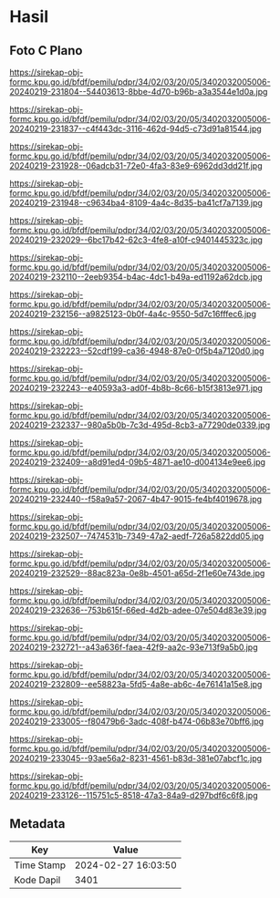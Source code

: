 # Hasil

## Foto C Plano

https://sirekap-obj-formc.kpu.go.id/bfdf/pemilu/pdpr/34/02/03/20/05/3402032005006-20240219-231804--54403613-8bbe-4d70-b96b-a3a3544e1d0a.jpg

https://sirekap-obj-formc.kpu.go.id/bfdf/pemilu/pdpr/34/02/03/20/05/3402032005006-20240219-231837--c4f443dc-3116-462d-94d5-c73d91a81544.jpg

https://sirekap-obj-formc.kpu.go.id/bfdf/pemilu/pdpr/34/02/03/20/05/3402032005006-20240219-231928--06adcb31-72e0-4fa3-83e9-6962dd3dd21f.jpg

https://sirekap-obj-formc.kpu.go.id/bfdf/pemilu/pdpr/34/02/03/20/05/3402032005006-20240219-231948--c9634ba4-8109-4a4c-8d35-ba41cf7a7139.jpg

https://sirekap-obj-formc.kpu.go.id/bfdf/pemilu/pdpr/34/02/03/20/05/3402032005006-20240219-232029--6bc17b42-62c3-4fe8-a10f-c9401445323c.jpg

https://sirekap-obj-formc.kpu.go.id/bfdf/pemilu/pdpr/34/02/03/20/05/3402032005006-20240219-232110--2eeb9354-b4ac-4dc1-b49a-ed1192a62dcb.jpg

https://sirekap-obj-formc.kpu.go.id/bfdf/pemilu/pdpr/34/02/03/20/05/3402032005006-20240219-232156--a9825123-0b0f-4a4c-9550-5d7c16fffec6.jpg

https://sirekap-obj-formc.kpu.go.id/bfdf/pemilu/pdpr/34/02/03/20/05/3402032005006-20240219-232223--52cdf199-ca36-4948-87e0-0f5b4a7120d0.jpg

https://sirekap-obj-formc.kpu.go.id/bfdf/pemilu/pdpr/34/02/03/20/05/3402032005006-20240219-232243--e40593a3-ad0f-4b8b-8c66-b15f3813e971.jpg

https://sirekap-obj-formc.kpu.go.id/bfdf/pemilu/pdpr/34/02/03/20/05/3402032005006-20240219-232337--980a5b0b-7c3d-495d-8cb3-a77290de0339.jpg

https://sirekap-obj-formc.kpu.go.id/bfdf/pemilu/pdpr/34/02/03/20/05/3402032005006-20240219-232409--a8d91ed4-09b5-4871-ae10-d004134e9ee6.jpg

https://sirekap-obj-formc.kpu.go.id/bfdf/pemilu/pdpr/34/02/03/20/05/3402032005006-20240219-232440--f58a9a57-2067-4b47-9015-fe4bf4019678.jpg

https://sirekap-obj-formc.kpu.go.id/bfdf/pemilu/pdpr/34/02/03/20/05/3402032005006-20240219-232507--7474531b-7349-47a2-aedf-726a5822dd05.jpg

https://sirekap-obj-formc.kpu.go.id/bfdf/pemilu/pdpr/34/02/03/20/05/3402032005006-20240219-232529--88ac823a-0e8b-4501-a65d-2f1e60e743de.jpg

https://sirekap-obj-formc.kpu.go.id/bfdf/pemilu/pdpr/34/02/03/20/05/3402032005006-20240219-232636--753b615f-66ed-4d2b-adee-07e504d83e39.jpg

https://sirekap-obj-formc.kpu.go.id/bfdf/pemilu/pdpr/34/02/03/20/05/3402032005006-20240219-232721--a43a636f-faea-42f9-aa2c-93e713f9a5b0.jpg

https://sirekap-obj-formc.kpu.go.id/bfdf/pemilu/pdpr/34/02/03/20/05/3402032005006-20240219-232809--ee58823a-5fd5-4a8e-ab6c-4e76141a15e8.jpg

https://sirekap-obj-formc.kpu.go.id/bfdf/pemilu/pdpr/34/02/03/20/05/3402032005006-20240219-233005--f80479b6-3adc-408f-b474-06b83e70bff6.jpg

https://sirekap-obj-formc.kpu.go.id/bfdf/pemilu/pdpr/34/02/03/20/05/3402032005006-20240219-233045--93ae56a2-8231-4561-b83d-381e07abcf1c.jpg

https://sirekap-obj-formc.kpu.go.id/bfdf/pemilu/pdpr/34/02/03/20/05/3402032005006-20240219-233126--115751c5-8518-47a3-84a9-d297bdf6c6f8.jpg


## Metadata

| Key        | Value               |
| ---------- | ------------------- |
| Time Stamp | 2024-02-27 16:03:50 |
| Kode Dapil | 3401                |



